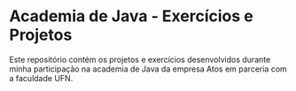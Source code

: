 # Academia de Java - Exercícios e Projetos
Este repositório contém os projetos e exercícios desenvolvidos durante minha participação na academia de Java da empresa Atos em parceria com a faculdade UFN.
